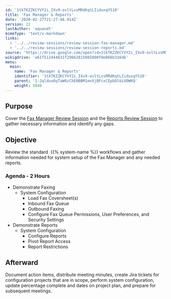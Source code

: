 ```yaml
---
id: '1tkTKZZKCYVY2i_IXv9-ovltLvsMRdKqtLIiduxqYS10'
title: 'Fax Manager & Reports'
date: '2020-02-27T21:27:46.914Z'
version: 22
lastAuthor: 'aquandt'
mimeType: 'text/x-markdown'
links:
  - '../../review-sessions/review-session-fax-manager.md'
  - '../../review-sessions/review-session-reports.md'
source: 'https://drive.google.com/open?id=1tkTKZZKCYVY2i_IXv9-ovltLvsMRdKqtLIiduxqYS10'
wikigdrive: 'a61f512444631f29662815085800f0e066b316db'
menu:
  main:
    name: 'Fax Manager & Reports'
    identifier: '1tkTKZZKCYVY2i_IXv9-ovltLvsMRdKqtLIiduxqYS10'
    parent: '1-2qldux0qTaW6zChE0BBM1mvXjBFcxCEpbDlUiX0WKQ'
    weight: 5840
---
```

## Purpose  
  
Cover the [Fax Manager Review Session](../../review-sessions/review-session-fax-manager.md) and the [Reports Review Session](../../review-sessions/review-session-reports.md) to gather necessary information and identify any gaps.
  
## Objective  
  
Review the standard  {{% system-name %}} workflows and gather information needed for system setup of the Fax Manager and any needed reports.
  
### Agenda - 2 Hours  

* Demonstrate Faxing
   * System Configuration
      * Load Fax Coversheet(s)
      * Inbound Fax Queue
      * Outbound Faxing
      * Configure Fax Queue Permissions, User Preferences, and Security Settings
* Demonstrate Reports
   * System Configuration
      * Configure Reports
      * Pivot Report Access
      * Report Restrictions
  
## Afterward  
  
Document action items, distribute meeting minutes, create Jira tickets for configuration projects that are in scope, perform system configuration, update percentage complete and dates on project plan, and prepare for subsequent meetings.
